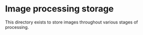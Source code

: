 # Image processing storage

This directory exists to store images throughout various stages of processing.
